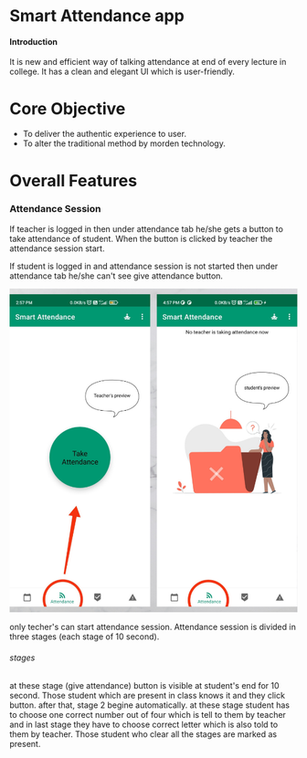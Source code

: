 # Smart Attendance app
#### Introduction
It is new and efficient way of talking attendance at end of every lecture in college.
It has a clean and elegant UI which is user-friendly.
# Core Objective
- To deliver the authentic experience to user.
- To alter the traditional method by morden technology.

# Overall Features
### Attendance Session 
If teacher is logged in then under attendance tab he/she gets a button to take attendance of student. When the button is clicked by teacher the attendance session start.

If student is logged in and attendance session is not started then under attendance tab he/she can't see give attendance button.

![](images/screen_shot_1.png)

only techer's can start attendance session.  Attendance session is divided in three stages (each stage of 10 second).
###### stages
at these stage (give attendance) button is visible at student's end for 10 second. Those student which are present in class knows it and they click button.
after that, stage 2 begine automatically. at these stage student has to choose one correct number out of four which is tell to them by teacher and in last stage they have to choose correct letter which is also told to them by teacher. Those student who clear all the stages are marked as present.




